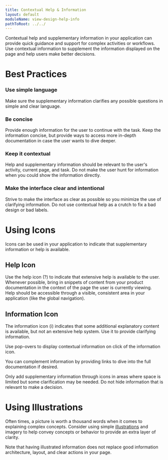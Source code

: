 ```yaml
---
title: Contextual Help & Information
layout: default
moduleName: view-design-help-info
pathToRoot: ../../
---
```


Contextual help and supplementary information in your application can provide quick guidance and support for complex activities or workflows. Use contextual information to supplement the information displayed on the page and help users make better decisions. 

# Best Practices
### Use simple language
Make sure the supplementary information clarifies any possible questions in simple and clear language. 

### Be concise
Provide enough information for the user to continue with the task. Keep the information concise, but provide ways to access more in-depth documentation in case the user wants to dive deeper.

### Keep it contextual
Help and supplementary information should be relevant to the user's activity, current page, and task. Do not make the user hunt for information when you could show the information directly. 

### Make the interface clear and intentional
Strive to make the interface as clear as possible so you minimize the use of clarifying information. Do not use contextual help as a crutch to fix a bad design or bad labels.

<div class="layout">
  <catalog-picture
    class="layout__item picture-side-by-side"
    img-src="../../img/guidelines/design/help-info/help-do"
    img-alt="Help info correct"
    title="Do"
    caption="Use the page layout to display relevant information to make decisions">
  </catalog-picture>
  <catalog-picture
    class="layout__item picture-side-by-side"
    img-src="../../img/guidelines/design/help-info/help-dont"
    img-alt="Help info incorrect"
    title="Don't"
    caption="Don't hide information that is needed to make a decision">
  </catalog-picture>
</div>

# Using Icons
Icons can be used in your application to indicate that supplementary information or help is available.

## Help Icon
Use the help icon (?) to indicate that extensive help is available to the user. Whenever possible, bring in snippets of content from your product documentation in the context of the page the user is currently viewing. 
Help should be accessible through a visible, consistent area in your application (like the global navigation).

<catalog-picture img-src="../../img/guidelines/design/help-info/product-help-open" img-alt="Opening product help from a global menu" caption="Opening product help from a global menu"></catalog-picture>

<catalog-picture img-src="../../img/guidelines/design/help-info/product-help" img-alt="Example of product help in context" caption="Example of product help in context"></catalog-picture>

## Information Icon
The information icon (i) indicates that some additional explanatory content is available, but not an extensive help system. Use it to provide clarifying information.

<catalog-picture img-src="../../img/guidelines/design/help-info/info-in-context" img-alt="Additional information in context" caption="Showing additional information in context"></catalog-picture>

Use pop-overs to display contextual information on click of the information icon. 
<catalog-picture img-src="../../img/guidelines/design/help-info/info-popup" img-alt="Opening contextual information" caption="Opening contextual information"></catalog-picture>

You can complement information by providing links to dive into the full documentation if desired.

<catalog-picture img-src="../../img/guidelines/design/help-info/info-pop-up-help" img-alt="Contextual information with access to product documentation" caption="Example of opening contextual information with access to product documentation"></catalog-picture>

Only add supplementary information through icons in areas where space is limited but some clarification may be needed. Do not hide information that is relevant to make a decision.

<div class="layout">
  <catalog-picture
    class="layout__item picture-side-by-side"
    img-src="../../img/guidelines/design/help-info/help-spare-do"
    img-alt="Information icon correct"
    title="Do"
    caption="Use contextual help only when necessary, and use the icon in areas where space is limited.">
  </catalog-picture>
  <catalog-picture
    class="layout__item picture-side-by-side"
    img-src="../../img/guidelines/design/help-info/help-all-fields-dont"
    img-alt="Information icon incorrect"
    title="Don't"
    caption="Do not abuse the info icon. Make sure your labels are clear to reduce the need for additional information.">
  </catalog-picture>
</div>

# Using Illustrations
Often times, a picture is worth a thousand words when it comes to explaining complex concepts. Consider using simple [illustrations](#/design/communication/illustrations) and imagery to help convey concepts or behavior to provide an extra layer of clarity. 

<catalog-picture img-src="../../img/guidelines/design/help-info/diagram-in-help" img-alt="Example of a diagram as contextual information" caption="Example of a diagram as contextual information"></catalog-picture>

Note that having illustrated information does not replace good information architecture, layout, and clear actions in your page.

